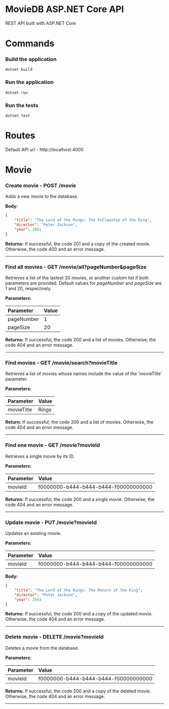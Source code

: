 # MovieDB ASP.NET Core API

REST API built with ASP.NET Core

# Commands

### Build the application

```
dotnet build
```

### Run the application

```
dotnet run
```

### Run the tests

```
dotnet test
```

# Routes

Default API url - http://localhost:4000

# Movie

### Create movie - POST /movie

Adds a new movie to the database.

**Body:**

```json
{
    "title": "The Lord of the Rings: The Fellowship of the Ring",
    "director": "Peter Jackson",
    "year": 2001
}
```

**Returns:** If successful, the code 201 and a copy of the created movie. Otherwise, the code 400 and an error message.

---

### Find all movies - GET /movie/all?pageNumber&pageSize

Retrieves a list of the lastest 20 movies, or another custom list if both parameters are provided. Default values for *pageNumber* and *pageSize* are 1 and 20, respectively.

**Parameters:**

| Parameter  | Value |
|:-----------|:------|
| pageNumber | 1     |
| pageSize   | 20    |

**Returns:** If successful, the code 200 and a list of movies. Otherwise, the code 404 and an error message.

---

### Find movies - GET /movie/search?movieTitle

Retrieves a list of movies whose names include the value of the 'movieTitle' parameter.

**Parameters:**

| Parameter    | Value |
|:-------------|:------|
| movieTitle   | Rings |

**Return:** If successful, the code 200 and a list of movies. Otherwise, the code 404 and an error message.

---

### Find one movie - GET /movie?movieId

Retrieves a single movie by its ID.

**Parameters:**

| Parameter | Value                                |
|:----------|:-------------------------------------|
| movieId   | f0000000-b444-b444-b444-f00000000000 |

**Returns:** If successful, the code 200 and a single movie. Otherwise, the code 404 and an error message.

---

### Update movie -  PUT /movie?movieId

Updates an existing movie.

**Parameters:**

| Parameter | Value                                |
|:----------|:-------------------------------------|
| movieId   | f0000000-b444-b444-b444-f00000000000 |

**Body:**

```json
{
    "title": "The Lord of the Rings: The Return of the King",
    "director": "Peter Jackson",
    "year": 2003
}
```

**Returns:** If successful, the code 200 and a copy of the updated movie. Otherwise, the code 404 and an error message.

---

### Delete movie - DELETE /movie?movieId

Deletes a movie from the database.

**Parameters:**

| Parameter | Value                                |
|:----------|:-------------------------------------|
| movieId   | f0000000-b444-b444-b444-f00000000000 |

**Returns:** If successful, the code 200 and a copy of the deleted movie. Otherwise, the code 404 and an error message.

---